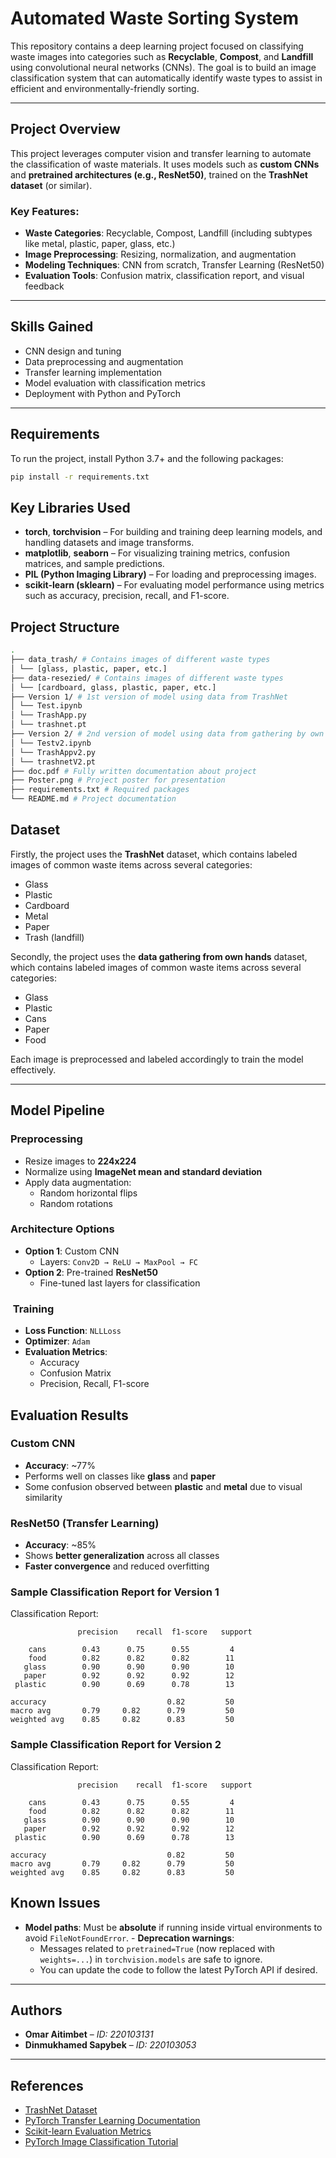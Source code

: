 # Automated Waste Sorting System

This repository contains a deep learning project focused on classifying waste images into categories such as **Recyclable**, **Compost**, and **Landfill** using convolutional neural networks (CNNs). The goal is to build an image classification system that can automatically identify waste types to assist in efficient and environmentally-friendly sorting.

---

## Project Overview

This project leverages computer vision and transfer learning to automate the classification of waste materials. It uses models such as **custom CNNs** and **pretrained architectures (e.g., ResNet50)**, trained on the **TrashNet dataset** (or similar).

### Key Features:
- **Waste Categories**: Recyclable, Compost, Landfill (including subtypes like metal, plastic, paper, glass, etc.)
- **Image Preprocessing**: Resizing, normalization, and augmentation
- **Modeling Techniques**: CNN from scratch, Transfer Learning (ResNet50)
- **Evaluation Tools**: Confusion matrix, classification report, and visual feedback

---

## Skills Gained

- CNN design and tuning
- Data preprocessing and augmentation
- Transfer learning implementation
- Model evaluation with classification metrics
- Deployment with Python and PyTorch

---

## Requirements

To run the project, install Python 3.7+ and the following packages:

```bash
pip install -r requirements.txt
```

## Key Libraries Used

- **torch**, **torchvision** – For building and training deep learning models, and handling datasets and image transforms.
- **matplotlib**, **seaborn** – For visualizing training metrics, confusion matrices, and sample predictions.
- **PIL (Python Imaging Library)** – For loading and preprocessing images.
- **scikit-learn (sklearn)** – For evaluating model performance using metrics such as accuracy, precision, recall, and F1-score.

## Project Structure
```bash
.
├── data_trash/ # Contains images of different waste types
│ └── [glass, plastic, paper, etc.]
├── data-resezied/ # Contains images of different waste types
│ └── [cardboard, glass, plastic, paper, etc.]
├── Version 1/ # 1st version of model using data from TrashNet
│ └── Test.ipynb 
│ └── TrashApp.py
│ └── trashnet.pt
├── Version 2/ # 2nd version of model using data from gathering by own hands
│ └── Testv2.ipynb
│ └── TrashAppv2.py
│ └── trashnetV2.pt
├── doc.pdf # Fully written documentation about project
├── Poster.png # Project poster for presentation
├── requirements.txt # Required packages
└── README.md # Project documentation
```
## Dataset

Firstly, the project uses the **TrashNet** dataset, which contains labeled images of common waste items across several categories:

- Glass  
- Plastic  
- Cardboard  
- Metal  
- Paper  
- Trash (landfill)  

Secondly, the project uses the **data gathering from own hands** dataset, which contains labeled images of common waste items across several categories:
- Glass  
- Plastic  
- Cans 
- Paper  
- Food

Each image is preprocessed and labeled accordingly to train the model effectively.

---

## Model Pipeline

### Preprocessing
- Resize images to **224x224**
- Normalize using **ImageNet mean and standard deviation**
- Apply data augmentation:
  - Random horizontal flips
  - Random rotations

### Architecture Options
- **Option 1**: Custom CNN  
  - Layers: `Conv2D → ReLU → MaxPool → FC`
- **Option 2**: Pre-trained **ResNet50**  
  - Fine-tuned last layers for classification

### ️ Training
- **Loss Function**: `NLLLoss`
- **Optimizer**: `Adam`
- **Evaluation Metrics**:
  - Accuracy
  - Confusion Matrix
  - Precision, Recall, F1-score

## Evaluation Results

### Custom CNN
- **Accuracy**: ~77%
- Performs well on classes like **glass** and **paper**
- Some confusion observed between **plastic** and **metal** due to visual similarity

### ResNet50 (Transfer Learning)
- **Accuracy**: ~85%
- Shows **better generalization** across all classes
- **Faster convergence** and reduced overfitting

### Sample Classification Report for Version 1


Classification Report:

                   precision    recall  f1-score   support

        cans        0.43      0.75      0.55         4
        food        0.82      0.82      0.82        11
       glass        0.90      0.90      0.90        10
       paper        0.92      0.92      0.92        12
     plastic        0.90      0.69      0.78        13

    accuracy                           0.82         50
    macro avg       0.79     0.82      0.79         50
    weighted avg    0.85     0.82      0.83         50


### Sample Classification Report for Version 2


Classification Report:

                   precision    recall  f1-score   support

        cans        0.43      0.75      0.55         4
        food        0.82      0.82      0.82        11
       glass        0.90      0.90      0.90        10
       paper        0.92      0.92      0.92        12
     plastic        0.90      0.69      0.78        13

    accuracy                           0.82         50
    macro avg       0.79     0.82      0.79         50
    weighted avg    0.85     0.82      0.83         50


## Known Issues

- **Model paths**: Must be **absolute** if running inside virtual environments to avoid `FileNotFoundError`.
-️ **Deprecation warnings**: 
  - Messages related to `pretrained=True` (now replaced with `weights=...`) in `torchvision.models` are safe to ignore.
  - You can update the code to follow the latest PyTorch API if desired.

---

## Authors

- **Omar Aitimbet** – *ID: 220103131*
- **Dinmukhamed Sapybek** – *ID: 220103053*

---

## References

- [TrashNet Dataset](https://github.com/garythung/trashnet)
- [PyTorch Transfer Learning Documentation](https://pytorch.org/tutorials/beginner/transfer_learning_tutorial.html)
- [Scikit-learn Evaluation Metrics](https://scikit-learn.org/stable/modules/model_evaluation.html)
- [PyTorch Image Classification Tutorial](https://pytorch.org/tutorials/beginner/blitz/cifar10_tutorial.html)

